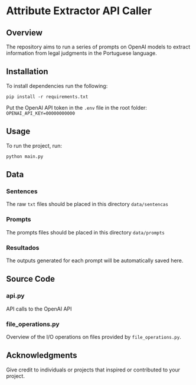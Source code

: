 # Attribute Extractor API Caller



## Overview

The repository aims to run a series of prompts on OpenAI models to extract information from legal judgments in the Portuguese language.

## Installation

To install dependencies run the following:

``
pip install -r requirements.txt
``

Put the OpenAI API token in the `.env` file in the root folder:
``
OPENAI_API_KEY=00000000000
``

## Usage

To run the project, run:

``
python main.py
``

## Data


### Sentences

The raw `txt` files should be placed in this directory `data/sentencas`

### Prompts

The prompts files should be placed in this directory `data/prompts`

### Resultados

The outputs generated for each prompt will be automatically saved here.


## Source Code



### api.py

API calls to the OpenAI API

### file_operations.py

Overview of the I/O operations on files provided by `file_operations.py`.


## Acknowledgments

Give credit to individuals or projects that inspired or contributed to your project.




